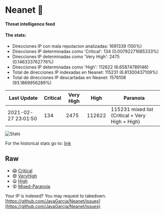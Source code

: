 # Neanet :hocho:
#### Threat intelligence feed
#### The stats:

- Direcciones IP con mala reputacion analizadas: 1691339 (100%)
- Direcciones IP determinadas como 'Critical':  134 (0.00792271685333%)
- Direcciones IP determinadas como 'Very High':  2475 (0.146333762776%)
- Direcciones IP determinadas como 'High':  112622 (6.65874789146)
- Total de direcciones IP indexadas en Neanet:  115231 (6.81300437109%)
- Total de direcciones IP descartadas en Neanet:  1576108 (93.1869956289%)

| Last Update | Critical | Very High | High | Paranoia |
| --- | --- | --- | --- | --- |
| 2021-02-27 23:01:50 | 134 | 2475 | 112622 | 115231 mixed list (Critical + Very High + High)|

![Stats](https://docs.google.com/spreadsheets/d/e/2PACX-1vSnaNMIXVabIpDJjufMlzH7poXnshF3mgd8Is1g9ytUEzVsP5my4Trn8f-xkoLLQ38xpL3HtmUexLo6/pubchart?oid=501124687&format=image)

For the historical stats go to: [link](/stats.csv)
## Raw
- :scream: [Critical](https://raw.githubusercontent.com/JavaGarcia/Neanet/master/blacklists/neanet_critical.txt)
- :fearful: [VeryHigh](https://raw.githubusercontent.com/JavaGarcia/Neanet/master/blacklists/neanet_veryHigh.txtt)
- :frowning: [High](https://raw.githubusercontent.com/JavaGarcia/Neanet/master/blacklists/neanet_high.txt)
- :dizzy_face: [Mixed-Paranoia](https://raw.githubusercontent.com/JavaGarcia/Neanet/master/blacklists/neanet_all.txt)


Your IP is indexed? You may request to takedown. [https://github.com/JavaGarcia/Neanet/issues](https://github.com/JavaGarcia/Neanet/issues)































































































































































































































































































































































































































































































































































































































































































































































































































































































































































































































































































































































































































































































































































































































































































































































































































































































































































































































































































































































































































































































































































































































































































































































































































































































































































































































































































































































































































































































































































































































































































































































































































































































































































































































































































































































































































































































































































































































































































































































































































































































































































































































































































































































































































































































































































































































































































